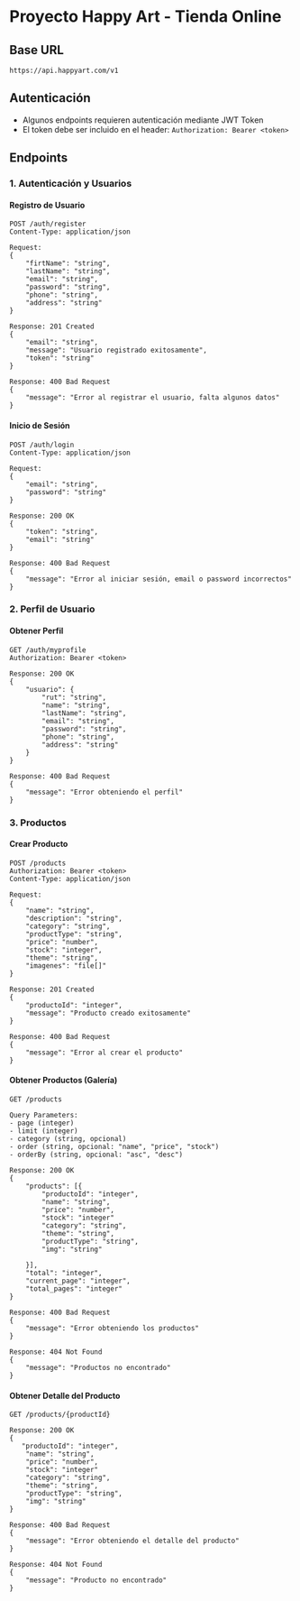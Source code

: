 # Proyecto Happy Art - Tienda Online

## Base URL
```
https://api.happyart.com/v1
```

## Autenticación
- Algunos endpoints requieren autenticación mediante JWT Token
- El token debe ser incluido en el header: `Authorization: Bearer <token>`

## Endpoints

### 1. Autenticación y Usuarios

#### Registro de Usuario
```http
POST /auth/register
Content-Type: application/json

Request:
{
    "firtName": "string",
    "lastName": "string",
    "email": "string",
    "password": "string",
    "phone": "string",
    "address": "string"
}

Response: 201 Created
{
    "email": "string",
    "message": "Usuario registrado exitosamente",
    "token": "string"
}

Response: 400 Bad Request
{
    "message": "Error al registrar el usuario, falta algunos datos"
}
```

#### Inicio de Sesión
```http
POST /auth/login
Content-Type: application/json

Request:
{
    "email": "string",
    "password": "string"
}

Response: 200 OK
{
    "token": "string",
    "email": "string"
}

Response: 400 Bad Request
{
    "message": "Error al iniciar sesión, email o password incorrectos"
}
```

### 2. Perfil de Usuario

#### Obtener Perfil
```http
GET /auth/myprofile
Authorization: Bearer <token>

Response: 200 OK
{
    "usuario": {
        "rut": "string",
        "name": "string",
        "lastName": "string",
        "email": "string",
        "password": "string",
        "phone": "string",
        "address": "string"
    }
}

Response: 400 Bad Request
{
    "message": "Error obteniendo el perfil"
}
```

### 3. Productos

#### Crear Producto
```http
POST /products
Authorization: Bearer <token>
Content-Type: application/json

Request:
{
    "name": "string",
    "description": "string",
    "category": "string",
    "productType": "string",
    "price": "number",
    "stock": "integer",
    "theme": "string",
    "imagenes": "file[]"
}

Response: 201 Created
{
    "productoId": "integer",
    "message": "Producto creado exitosamente"
}

Response: 400 Bad Request
{
    "message": "Error al crear el producto"
}
```

#### Obtener Productos (Galería)
```http
GET /products

Query Parameters:
- page (integer)
- limit (integer)
- category (string, opcional)
- order (string, opcional: "name", "price", "stock")
- orderBy (string, opcional: "asc", "desc")

Response: 200 OK
{
    "products": [{
        "productoId": "integer",
        "name": "string",
        "price": "number",
        "stock": "integer"
        "category": "string",
        "theme": "string",
        "productType": "string",
        "img": "string"
        
    }],
    "total": "integer",
    "current_page": "integer",
    "total_pages": "integer"
}

Response: 400 Bad Request
{
    "message": "Error obteniendo los productos"
}

Response: 404 Not Found 
{
    "message": "Productos no encontrado"
}
```

#### Obtener Detalle del Producto
```http
GET /products/{productId}

Response: 200 OK
{
   "productoId": "integer",
    "name": "string",
    "price": "number",
    "stock": "integer"
    "category": "string",
    "theme": "string",
    "productType": "string",
    "img": "string"
}

Response: 400 Bad Request
{
    "message": "Error obteniendo el detalle del producto"
}

Response: 404 Not Found 
{
    "message": "Producto no encontrado"
}
```
